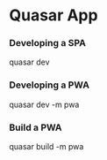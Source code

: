 # Quasar App

### Developing a SPA
quasar dev

### Developing a PWA
quasar dev -m pwa

### Build a PWA
quasar build -m pwa
